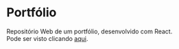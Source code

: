 # Portfólio
Repositório Web de um portfólio, desenvolvido com React. <br/>
Pode ser visto clicando [aqui](https://junicola.github.io/portfolio).
